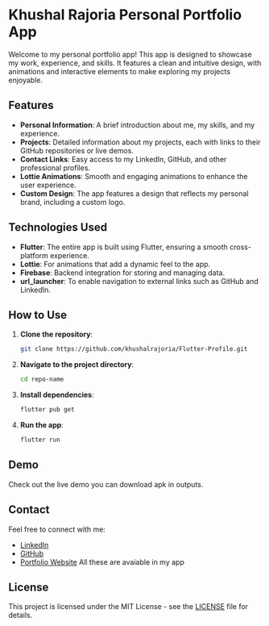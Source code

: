 # Khushal Rajoria Personal Portfolio App


Welcome to my personal portfolio app! This app is designed to showcase my work, experience, and skills. It features a clean and intuitive design, with animations and interactive elements to make exploring my projects enjoyable.

## Features

- **Personal Information**: A brief introduction about me, my skills, and my experience.
- **Projects**: Detailed information about my projects, each with links to their GitHub repositories or live demos.
- **Contact Links**: Easy access to my LinkedIn, GitHub, and other professional profiles.
- **Lottie Animations**: Smooth and engaging animations to enhance the user experience.
- **Custom Design**: The app features a design that reflects my personal brand, including a custom logo.

## Technologies Used

- **Flutter**: The entire app is built using Flutter, ensuring a smooth cross-platform experience.
- **Lottie**: For animations that add a dynamic feel to the app.
- **Firebase**: Backend integration for storing and managing data.
- **url_launcher**: To enable navigation to external links such as GitHub and LinkedIn.

## How to Use

1. **Clone the repository**: 
   ```bash
   git clone https://github.com/khushalrajoria/Flutter-Profile.git
   ```
2. **Navigate to the project directory**:
   ```bash
   cd repo-name
   ```
3. **Install dependencies**:
   ```bash
   flutter pub get
   ```
4. **Run the app**:
   ```bash
   flutter run
   ```


## Demo

Check out the live demo you can download apk in outputs.

## Contact

Feel free to connect with me:

- [LinkedIn](your-linkedin-url)
- [GitHub](your-github-url)
- [Portfolio Website](your-website-url)
All these are avaiable in my app

## License

This project is licensed under the MIT License - see the [LICENSE](LICENSE) file for details.


